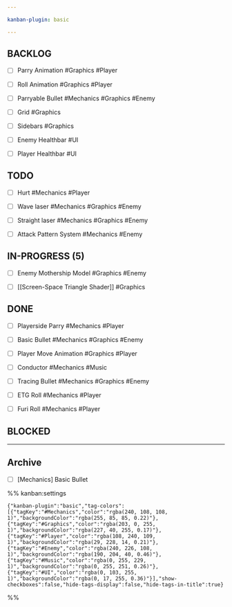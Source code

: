```yaml
---

kanban-plugin: basic

---
```


## BACKLOG

- [ ] Parry Animation #Graphics #Player
- [ ] Roll Animation #Graphics #Player
- [ ] Parryable Bullet #Mechanics #Graphics #Enemy
- [ ] Grid #Graphics
- [ ] Sidebars #Graphics
- [ ] Enemy Healthbar #UI
- [ ] Player Healthbar #UI


## TODO

- [ ] Hurt #Mechanics #Player
- [ ] Wave laser #Mechanics #Graphics #Enemy
- [ ] Straight laser #Mechanics #Graphics #Enemy
- [ ] Attack Pattern System #Mechanics #Enemy


## IN-PROGRESS (5)

- [ ] Enemy Mothership Model #Graphics #Enemy
- [ ] [[Screen-Space Triangle Shader]] #Graphics


## DONE

- [ ] Playerside Parry #Mechanics #Player
- [ ] Basic Bullet #Mechanics #Graphics #Enemy
- [ ] Player Move Animation #Graphics #Player
- [ ] Conductor #Mechanics #Music
- [ ] Tracing Bullet #Mechanics #Graphics #Enemy
- [ ] ETG Roll #Mechanics #Player
- [ ] Furi Roll #Mechanics #Player


## BLOCKED



***

## Archive

- [ ] [Mechanics] Basic Bullet

%% kanban:settings
```
{"kanban-plugin":"basic","tag-colors":[{"tagKey":"#Mechanics","color":"rgba(240, 108, 108, 1)","backgroundColor":"rgba(255, 85, 85, 0.22)"},{"tagKey":"#Graphics","color":"rgba(203, 0, 255, 1)","backgroundColor":"rgba(227, 40, 255, 0.17)"},{"tagKey":"#Player","color":"rgba(108, 240, 109, 1)","backgroundColor":"rgba(29, 228, 14, 0.21)"},{"tagKey":"#Enemy","color":"rgba(240, 226, 108, 1)","backgroundColor":"rgba(190, 204, 40, 0.46)"},{"tagKey":"#Music","color":"rgba(0, 255, 229, 1)","backgroundColor":"rgba(0, 255, 251, 0.26)"},{"tagKey":"#UI","color":"rgba(0, 103, 255, 1)","backgroundColor":"rgba(0, 17, 255, 0.36)"}],"show-checkboxes":false,"hide-tags-display":false,"hide-tags-in-title":true}
```
%%